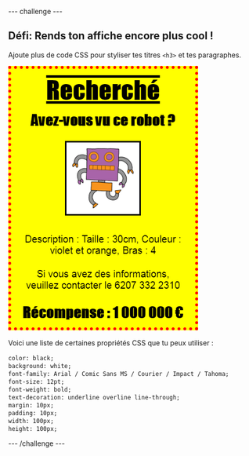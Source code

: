\--- challenge \---

## Défi: Rends ton affiche encore plus cool !

Ajoute plus de code CSS pour styliser tes titres `<h3>` et tes paragraphes.

![capture d’écran](images/wanted-final.png)

Voici une liste de certaines propriétés CSS que tu peux utiliser :

    color: black;
    background: white;
    font-family: Arial / Comic Sans MS / Courier / Impact / Tahoma;
    font-size: 12pt;
    font-weight: bold;
    text-decoration: underline overline line-through;
    margin: 10px;
    padding: 10px;
    width: 100px;
    height: 100px;
    

\--- /challenge \---